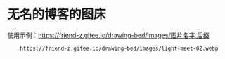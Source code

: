 # 无名的博客的图床

使用示例：https://friend-z.gitee.io/drawing-bed/images/图片名字.后缀

```shell
    https://friend-z.gitee.io/drawing-bed/images/light-meet-02.webp
```